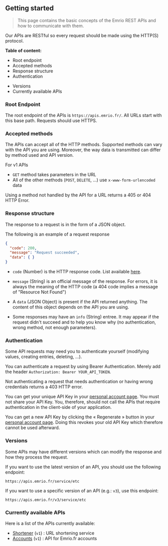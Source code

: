 ## Getting started

> This page contains the basic concepts of the Emrio REST APIs and how to communicate with them.

Our APIs are RESTful so every request should be made using the HTTP(S) protocol.

**Table of content:**
- Root endpoint
- Accepted methods
- Response structure
- Authentication
<!-- - Handling errors -->
- Versions
- Currently available APIs

### Root Endpoint

The root endpoint of the APIs is `https://apis.emrio.fr/`.
All URLs start with this base path.
Requests should use HTTPS.

### Accepted methods

The APIs can accept all of the HTTP methods.
Supported methods can vary with the API you are using.
Moreover, the way data is transmitted can differ by method used and API version.

For v1 APIs
- `GET` method takes parameters in the URL
- All of the other methods (`POST`, `DELETE`, ...) use `x-www-form-urlencoded` data

Using a method not handled by the API for a URL returns a 405 or 404 HTTP Error.

### Response structure

The response to a request is in the form of a JSON object.

The following is an example of a request response
```json
{
  "code": 200,
  "message": "Request succeeded",
  "data": { }
}
```

- `code` (Number) is the HTTP response code. List available [here][link-list-http-codes].

- `message` (String) is an official message of the response. For errors, it is always the meaning of the HTTP code (a 404 code implies a message of "Resource Not Found")

- A `data` (JSON Object) is present if the API returned anything. The content of this object depends on the API you are using.

- Some responses may have an `info` (String) entree. It may appear if the request didn't succeed and to help you know why (no authentication, wrong method, not enough parameters).


### Authentication

Some API requests may need you to authenticate yourself (modifying values, creating entries, deleting, ...).

You can authenticate a request by using Bearer Authentication. Merely add the header `Authorization: Bearer YOUR_API_TOKEN`.

Not authenticating a request that needs authentication or having wrong credentials returns a 403 HTTP error.

You can get your unique API Key in your [personal account page][link-myaccount]. You must not share your API Key. You, therefore, should not call the APIs that require authentication in the client-side of your application.

You can get a new API Key by clicking the &laquo; Regenerate &raquo; button in your [personal account page][link-myaccount]. Doing this revokes your old API Key which therefore cannot be used afterward.

<!-- ### Handling errors -->

### Versions

Some APIs may have different versions which can modify the response and how they process the request.

If you want to use the latest version of an API, you should use the following endpoint:

```
https://apis.emrio.fr/service/etc
```

If you want to use a specific version of an API (e.g.: `v3`), use this endpoint:

```
https://apis.emrio.fr/v3/service/etc
```

### Currently available APIs

Here is a list of the APIs currently available:

- [Shortener][link-shortener] (`v1`) : URL shortening service
- [Accounts][link-accounts] (`v1`) : API for Emrio.fr accounts


[link-myaccount]: //emrio.fr/myaccount
[link-list-http-codes]: https://en.wikipedia.org/wiki/List_of_HTTP_status_codes
[link-shortener]: //emrio.fr/apis/shortener
[link-accounts]: //emrio.fr/apis/accounts
